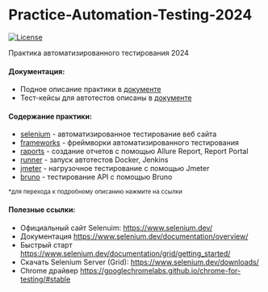 # Practice-Automation-Testing-2024

[![License](http://img.shields.io/:license-mit-blue.svg)](https://github.com/Somov-QA/Practice-Automation-Testing-2024/blob/main/LICENSE)

Практика автоматизированного тестирования 2024


<p>
	<h4>Документация:</h2>
	<ul>
		<li>Подное описание практики в <a href="https://github.com/Somov-QA/Practice-Automation-Testing-2024/tree/main/_docs">документе</a></li>
		<li>Тест-кейсы для автотестов описаны в <a href="https://github.com/Somov-QA/Practice-Automation-Testing-2024/tree/main/_test-cases">документе</a></li>
	</ul>
</p>
<p>
	<h4>Содержание практики:</h2>
	<ul>
		<li><a href="https://github.com/Somov-QA/Practice-Automation-Testing-2024/tree/main/selenium">selenium</a> - автоматизированное тестирование веб сайта</li>
		<li><a href="https://github.com/Somov-QA/Practice-Automation-Testing-2024/tree/main/frameworks">frameworks</a> - фреймворки автоматизированного тестирования</li>
		<li><a href="https://github.com/Somov-QA/Practice-Automation-Testing-2024/tree/main/raports">raports</a> - создание отчетов с помощью Allure Report, Report Portal</li>
		<li><a href="https://github.com/Somov-QA/Practice-Automation-Testing-2024/tree/main/runner">runner</a> - запуск автотестов Docker, Jenkins</li>
		<li><a href="https://github.com/Somov-QA/Practice-Automation-Testing-2024/tree/main/jmeter">jmeter</a> - нагрузочное тестирование с помощью Jmeter</li>
		<li><a href="https://github.com/Somov-QA/Practice-Automation-Testing-2024/tree/main/bruno">bruno</a> - тестирование API с помощью Bruno</li>
	</ul>
	<small>*для перехода к подробному описанию нажмите на ссылки</small>
</p>
<p>
	<h4>Полезные ссылки:</h2>
	<ul>
		<li>Официальный сайт Selenuim: <a href="https://www.selenium.dev/">https://www.selenium.dev/</a></li>
		<li>Документация <a href="https://www.selenium.dev/documentation/overview/">https://www.selenium.dev/documentation/overview/</a></li>
		<li>Быстрый старт <a href="https://www.selenium.dev/documentation/grid/getting_started/">https://www.selenium.dev/documentation/grid/getting_started/</a></li>
		<li>Скачать Selenium Server (Grid): <a href="https://www.selenium.dev/downloads/">https://www.selenium.dev/downloads/</a></li>
		<li>Chrome драйвер <a href="https://googlechromelabs.github.io/chrome-for-testing/#stable">https://googlechromelabs.github.io/chrome-for-testing/#stable</a></li>
	</ul>
</p>